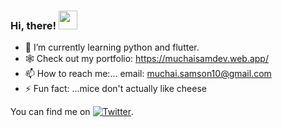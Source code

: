 ### Hi, there! <img src="https://raw.githubusercontent.com/MartinHeinz/MartinHeinz/master/wave.gif" width="30px">



- 🌱 I’m currently learning python and flutter.
- 🕸  Check out my portfolio: https://muchaisamdev.web.app/
- 📫 How to reach me:... email: muchai.samson10@gmail.com
- ⚡ Fun fact: ...mice don't actually like cheese

<!-- Actual text -->

You can find me on [![Twitter][1.2]][1].

<!-- Icons -->

[1.2]: http://i.imgur.com/wWzX9uB.png (twitter icon without padding)

<!-- Links to your social media accounts -->

[1]: https://twitter.com/19__sam


